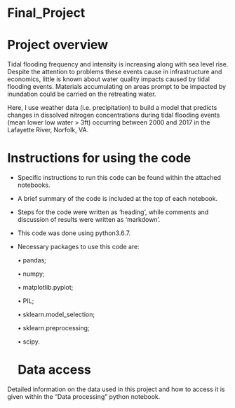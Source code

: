 # Final_Project

  # Project overview 
  
Tidal flooding frequency and intensity is increasing along with sea level rise. Despite the attention to problems these events cause in infrastructure and economics, little is known about water quality impacts caused by tidal flooding events. Materials accumulating on areas prompt to be impacted by inundation could be carried on the retreating water.

Here, I use weather data (i.e. precipitation) to build a model that predicts changes in dissolved nitrogen concentrations during tidal flooding events (mean lower low water > 3ft) occurring between 2000 and 2017 in the Lafayette River, Norfolk, VA.



  # Instructions for using the code
  
- Specific instructions to run this code can be found within the attached notebooks. 

- A brief summary of the code is included at the top of each notebook.

- Steps for the code were written as ‘heading’, while comments and discussion of results were written as ‘markdown’.

- This code was done using python3.6.7.

- Necessary packages to use this code are:
  
    •	pandas;

    •	numpy;

    •	matplotlib.pyplot;

    •	PIL;

    •	sklearn.model_selection;

    •	sklearn.preprocessing;

    •	scipy.



  # Data access 
  
Detailed information on the data used in this project and how to access it is given within the “Data processing” python notebook.

